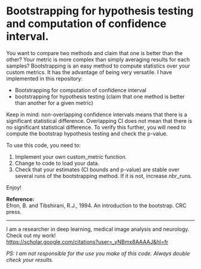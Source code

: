 <h1>Bootstrapping for hypothesis testing and computation of confidence interval.</h1>

You want to compare two methods and claim that one is better than the other?
Your metric is more complex than simply averaging results for each samples?
Bootstrapping is an easy method to compute statistics over your custom metrics. It has the advantage of being very versatile. 
I have implemented in this repository:
<ul>
  <li>Bootstrapping for computation of confidence interval</li>
  <li>bootstrapping for hypothesis testing (claim that one method is better than another for a given metric)</li>
</ul>

Keep in mind: non-overlapping confidence intervals means that there is a significant statistical difference. Overlapping CI does not mean that there is no significant statistical difference. To verify this further, you will need to compute the bootstrap hypothesis testing and check the p-value.

To use this code, you need to:

<ol>
  <li>Implement your own custom_metric function.</li>
  <li>Change to code to load your data.</li>
  <li>Check that your estimates (CI bounds and p-value) are stable over several runs of the bootstrapping method. If it is not, increase nbr_runs.</li>
</ol>

Enjoy!

<b>Reference:</b><br/>
Efron, B. and Tibshirani, R.J., 1994. An introduction to the bootstrap. CRC press.

----------------------------------------------------------------------------------------------------------------------------

I am a researcher in deep learning, medical image analysis and neurology. Check out my work!<br/>
https://scholar.google.com/citations?user=_yNBmx8AAAAJ&hl=fr

<i>PS: I am not responsible for the use you make of this code. Always double check your results.</a>

